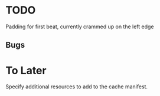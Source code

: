TODO
====

Padding for first beat, currently crammed up on the left edge

Bugs
----

To Later
========

Specify additional resources to add to the cache manifest.
